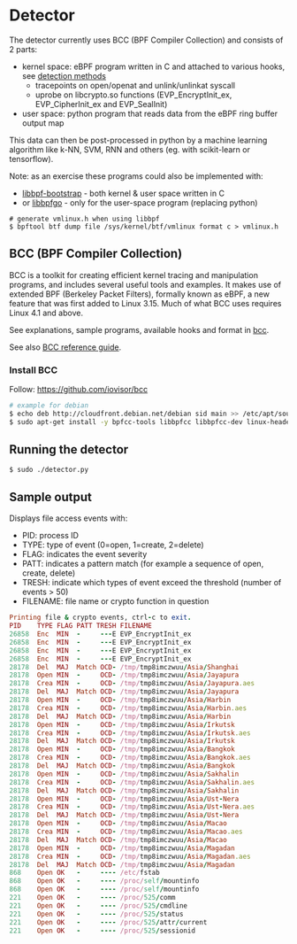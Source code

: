# Detector

The detector currently uses BCC (BPF Compiler Collection) and consists of 2 parts:
- kernel space: eBPF program written in C and attached to various hooks, see [detection methods](overview.md#detection-methods)
    - tracepoints on open/openat and unlink/unlinkat syscall
    - uprobe on libcrypto.so functions (EVP_EncryptInit_ex, EVP_CipherInit_ex and EVP_SealInit)
- user space: python program that reads data from the eBPF ring buffer output map

This data can then be post-processed in python by a machine learning algorithm like k-NN, SVM, RNN and others (eg. with scikit-learn or tensorflow).

Note: as an exercise these programs could also be implemented with:
- [libbpf-bootstrap](https://github.com/libbpf/libbpf-bootstrap) - both kernel & user space written in C
- or [libbpfgo](https://github.com/aquasecurity/libbpfgo) - only for the user-space program (replacing python)

```shell
# generate vmlinux.h when using libbpf
$ bpftool btf dump file /sys/kernel/btf/vmlinux format c > vmlinux.h
```

## BCC (BPF Compiler Collection)

BCC is a toolkit for creating efficient kernel tracing and manipulation programs, and includes several useful tools and examples. It makes use of extended BPF (Berkeley Packet Filters), formally known as eBPF, a new feature that was first added to Linux 3.15. Much of what BCC uses requires Linux 4.1 and above.

See explanations, sample programs, available hooks and format in [bcc](https://github.com/iovisor/bcc/blob/master/README.md).

See also [BCC reference guide](https://github.com/iovisor/bcc/blob/master/docs/reference_guide.md).

### Install BCC

Follow: https://github.com/iovisor/bcc

```bash
# example for debian
$ echo deb http://cloudfront.debian.net/debian sid main >> /etc/apt/sources.list
$ sudo apt-get install -y bpfcc-tools libbpfcc libbpfcc-dev linux-headers-$(uname -r)
```


## Running the detector

```shell
$ sudo ./detector.py
```

## Sample output

Displays file access events with:
- PID: process ID
- TYPE: type of event (0=open, 1=create, 2=delete)
- FLAG: indicates the event severity
- PATT: indicates a pattern match (for example a sequence of open, create, delete)
- TRESH: indicate which types of event exceed the threshold (number of events > 50)
- FILENAME: file name or crypto function in question

```rb
Printing file & crypto events, ctrl-c to exit.
PID    TYPE FLAG PATT TRESH FILENAME
26858  Enc  MIN  -     ---E EVP_EncryptInit_ex
26858  Enc  MIN  -     ---E EVP_EncryptInit_ex
26858  Enc  MIN  -     ---E EVP_EncryptInit_ex
26858  Enc  MIN  -     ---E EVP_EncryptInit_ex
28178  Del  MAJ  Match OCD- /tmp/tmp8imczwuu/Asia/Shanghai
28178  Open MIN  -     OCD- /tmp/tmp8imczwuu/Asia/Jayapura
28178  Crea MIN  -     OCD- /tmp/tmp8imczwuu/Asia/Jayapura.aes
28178  Del  MAJ  Match OCD- /tmp/tmp8imczwuu/Asia/Jayapura
28178  Open MIN  -     OCD- /tmp/tmp8imczwuu/Asia/Harbin
28178  Crea MIN  -     OCD- /tmp/tmp8imczwuu/Asia/Harbin.aes
28178  Del  MAJ  Match OCD- /tmp/tmp8imczwuu/Asia/Harbin
28178  Open MIN  -     OCD- /tmp/tmp8imczwuu/Asia/Irkutsk
28178  Crea MIN  -     OCD- /tmp/tmp8imczwuu/Asia/Irkutsk.aes
28178  Del  MAJ  Match OCD- /tmp/tmp8imczwuu/Asia/Irkutsk
28178  Open MIN  -     OCD- /tmp/tmp8imczwuu/Asia/Bangkok
28178  Crea MIN  -     OCD- /tmp/tmp8imczwuu/Asia/Bangkok.aes
28178  Del  MAJ  Match OCD- /tmp/tmp8imczwuu/Asia/Bangkok
28178  Open MIN  -     OCD- /tmp/tmp8imczwuu/Asia/Sakhalin
28178  Crea MIN  -     OCD- /tmp/tmp8imczwuu/Asia/Sakhalin.aes
28178  Del  MAJ  Match OCD- /tmp/tmp8imczwuu/Asia/Sakhalin
28178  Open MIN  -     OCD- /tmp/tmp8imczwuu/Asia/Ust-Nera
28178  Crea MIN  -     OCD- /tmp/tmp8imczwuu/Asia/Ust-Nera.aes
28178  Del  MAJ  Match OCD- /tmp/tmp8imczwuu/Asia/Ust-Nera
28178  Open MIN  -     OCD- /tmp/tmp8imczwuu/Asia/Macao
28178  Crea MIN  -     OCD- /tmp/tmp8imczwuu/Asia/Macao.aes
28178  Del  MAJ  Match OCD- /tmp/tmp8imczwuu/Asia/Macao
28178  Open MIN  -     OCD- /tmp/tmp8imczwuu/Asia/Magadan
28178  Crea MIN  -     OCD- /tmp/tmp8imczwuu/Asia/Magadan.aes
28178  Del  MAJ  Match OCD- /tmp/tmp8imczwuu/Asia/Magadan
868    Open OK   -     ---- /etc/fstab
868    Open OK   -     ---- /proc/self/mountinfo
868    Open OK   -     ---- /proc/self/mountinfo
221    Open OK   -     ---- /proc/525/comm
221    Open OK   -     ---- /proc/525/cmdline
221    Open OK   -     ---- /proc/525/status
221    Open OK   -     ---- /proc/525/attr/current
221    Open OK   -     ---- /proc/525/sessionid
```
